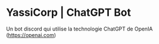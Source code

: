 # YassiCorp | ChatGPT Bot 
Un bot discord qui utilise la technologie ChatGPT de OpenIA (https://openai.com)

